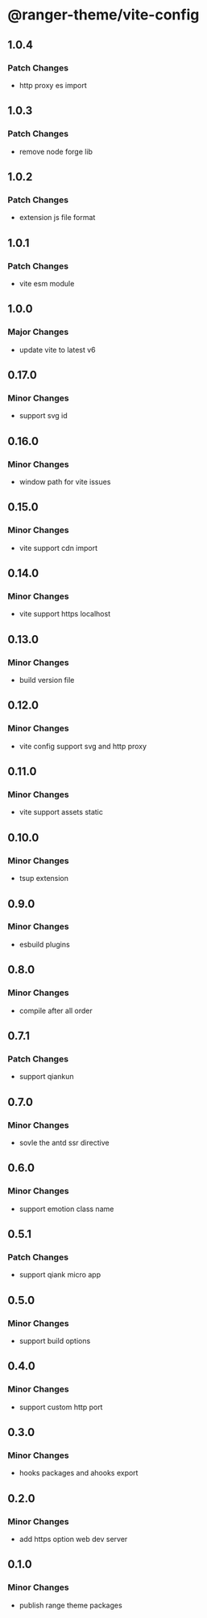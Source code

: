 # @ranger-theme/vite-config

## 1.0.4

### Patch Changes

- http proxy es import

## 1.0.3

### Patch Changes

- remove node forge lib

## 1.0.2

### Patch Changes

- extension js file format

## 1.0.1

### Patch Changes

- vite esm module

## 1.0.0

### Major Changes

- update vite to latest v6

## 0.17.0

### Minor Changes

- support svg id

## 0.16.0

### Minor Changes

- window path for vite issues

## 0.15.0

### Minor Changes

- vite support cdn import

## 0.14.0

### Minor Changes

- vite support https localhost

## 0.13.0

### Minor Changes

- build version file

## 0.12.0

### Minor Changes

- vite config support svg and http proxy

## 0.11.0

### Minor Changes

- vite support assets static

## 0.10.0

### Minor Changes

- tsup extension

## 0.9.0

### Minor Changes

- esbuild plugins

## 0.8.0

### Minor Changes

- compile after all order

## 0.7.1

### Patch Changes

- support qiankun

## 0.7.0

### Minor Changes

- sovle the antd ssr directive

## 0.6.0

### Minor Changes

- support emotion class name

## 0.5.1

### Patch Changes

- support qiank micro app

## 0.5.0

### Minor Changes

- support build options

## 0.4.0

### Minor Changes

- support custom http port

## 0.3.0

### Minor Changes

- hooks packages and ahooks export

## 0.2.0

### Minor Changes

- add https option web dev server

## 0.1.0

### Minor Changes

- publish range theme packages
